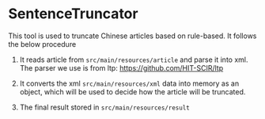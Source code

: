 # SentenceTruncator

This tool is used to truncate Chinese articles based on rule-based. It follows the below procedure

1. It reads article from `src/main/resources/article` and parse it into xml. The parser we use is from ltp: https://github.com/HIT-SCIR/ltp

2. It converts the xml `src/main/resources/xml` data into memory as an object, which will be used to decide how the article will be truncated.

3. The final result stored in `src/main/resources/result`